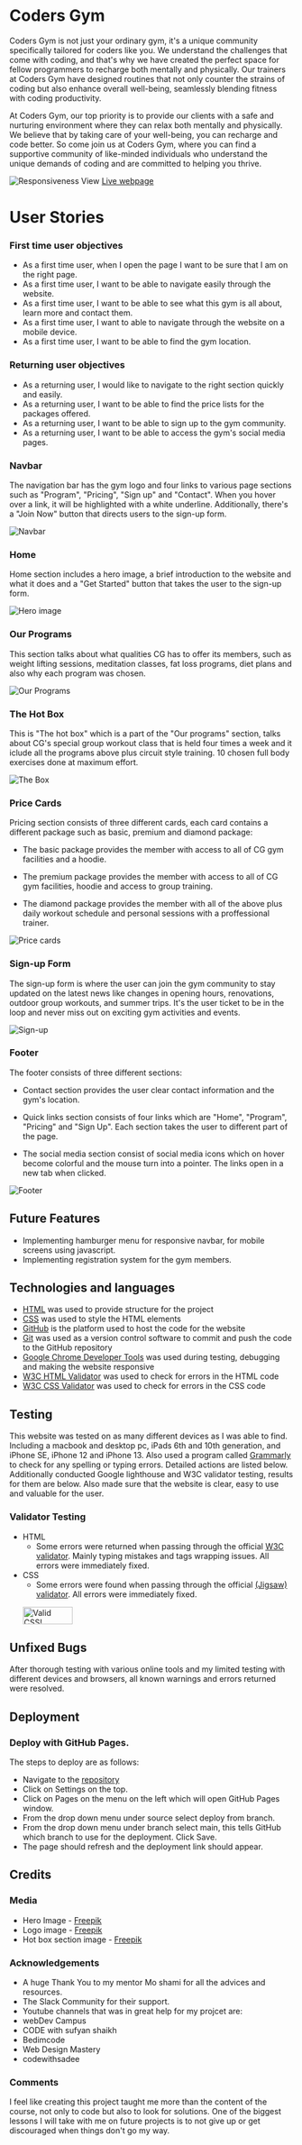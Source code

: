 # Coders Gym

<p>Coders Gym is not just your ordinary gym, it's a unique community specifically tailored for coders like you. We understand the challenges that come with coding, and that's why we have created the perfect space for fellow programmers to recharge both mentally and physically. Our trainers at Coders Gym have designed routines that not only counter the strains of coding but also enhance overall well-being, seamlessly blending fitness with coding productivity.

At Coders Gym, our top priority is to provide our clients with a safe and nurturing environment where they can relax both mentally and physically. We believe that by taking care of your well-being, you can recharge and code better. So come join us at Coders Gym, where you can find a supportive community of like-minded individuals who understand the unique demands of coding and are committed to helping you thrive. </p>

![Responsiveness View](assets/responsiveness-view.png)
[Live webpage](https://raed-nimer.github.io/CI_PP1_CG/)

# User Stories

### First time user objectives 
- As a first time user, when I open the page I want to be sure that I am on the right page. 
- As a first time user, I want to be able to navigate easily through the website. 
- As a first time user, I want to be able to see what this gym is all about, learn more and contact them. 
- As a first time user, I want to able to navigate through the website on a mobile device.
- As a first time user, I want to be able to find the gym location. 

### Returning user objectives
- As a returning user, I would like to navigate to the right section quickly and easily. 
- As a returning user, I want to be able to find the price lists for the packages offered.
- As a returning user, I want to be able to sign up to the gym community.
- As a returning user, I want to be able to access the gym's social media pages. 

### Navbar
<p>The navigation bar has the gym logo and four links to various page sections such as "Program", "Pricing", "Sign up" and "Contact". When you hover over a link, it will be highlighted with a white underline. Additionally, there's a "Join Now" button that directs users to the sign-up form. </p>

![Navbar](assets/navbar-view.png)

### Home
<p>Home section includes a hero image, a brief introduction to the website and what it does and a "Get Started" button that takes the user to the sign-up form. </p>

![Hero image](assets/header-imge-view.png)

### Our Programs
<p>This section talks about what qualities CG has to offer its members, such as weight lifting sessions, meditation classes, fat loss programs, diet plans and also why each program was chosen.</p>

![Our Programs](assets/our-programs-view2.png)

### The Hot Box
<p>This is "The hot box" which is a part of the "Our programs" section, talks about CG's special group workout class that is held four times a week and it iclude all the programs above plus circuit style training. 
10 chosen full body exercises done at maximum effort.</p>

![The Box](assets/hot-box-view.png)


### Price Cards
<p>Pricing section consists of three different cards, each card contains a different package such as basic, premium and diamond package: </p>

- The basic package provides the member with access to all of CG gym facilities and a hoodie.

- The premium package provides the member with access to all of CG gym facilities, hoodie and access to group training. 

- The diamond package provides the member with all of the above plus daily workout schedule and personal sessions with a proffessional trainer. 

![Price cards](assets/price-card-view.png)

### Sign-up Form
<p>The sign-up form is where the user can join the gym community to stay updated on the latest news like changes in opening hours, renovations, outdoor group workouts, and summer trips. It's the user ticket to be in the loop and never miss out on exciting gym activities and events. </p>

![Sign-up](assets/signup-form-view.png)

### Footer
<p>The footer consists of three different sections: </p>

- Contact section provides the user clear contact information and the gym's location. 

- Quick links section consists of four links which are "Home", "Program", "Pricing" and "Sign Up". Each section takes the user to different part of the page. 

- The social media section consist of social media icons which on hover become colorful and the mouse turn into a pointer. The links open in a new tab when clicked.

![Footer](assets/footer-view.png)


## Future Features 
- Implementing hamburger menu for responsive navbar, for mobile screens using javascript. 
- Implementing registration system for the gym members. 


## Technologies and languages 
- [HTML](https://web.dev/learn/html/overview/) was used to provide structure for the project
- [CSS](https://developer.mozilla.org/en-US/docs/Web/CSS) was used to style the HTML elements
- [GitHub](https://github.com/) is the platform used to host the code for the website
- [Git](https://git-scm.com/) was used as a version control software to commit and push the code to the GitHub repository
- [Google Chrome Developer Tools](https://developer.chrome.com/docs/devtools/overview/) was used during testing, debugging and making the website responsive
- [W3C HTML Validator](https://validator.w3.org/) was used to check for errors in the HTML code
- [W3C CSS Validator](https://jigsaw.w3.org/css-validator/) was used to check for errors in the CSS code


## Testing 

This website was tested on as many different devices as I was able to find. Including a macbook and desktop pc, iPads 6th and 10th generation, and iPhone SE, iPhone 12 and iPhone 13. Also used a program called [Grammarly](https://www.grammarly.com/) to check for any spelling or typing errors. Detailed actions are listed below. Additionally conducted Google lighthouse and W3C validator testing, results for them are below.
Also made sure that the website is clear, easy to use and valuable for the user.

### Validator Testing 

- HTML
  - Some errors were returned when passing through the official [W3C validator](https://validator.w3.org/nu/?doc=https%3A%2F%2Fraed-nimer.github.io%2FCI_PP1_CG%2F). Mainly typing mistakes and tags wrapping issues. All errors were immediately fixed. 
- CSS
  - Some errors were found when passing through the official [(Jigsaw) validator](https://jigsaw.w3.org/css-validator/validator?uri=https%3A%2F%2Fraed-nimer.github.io%2FCI_PP1_CG%2F%23home&profile=css3svg&usermedium=all&warning=1&vextwarning=&lang=en). All errors were immediately fixed. 
  <p>
    <a href="https://jigsaw.w3.org/css-validator/check/referer">
        <img style="border:0;width:88px;height:31px"
            src="https://jigsaw.w3.org/css-validator/images/vcss-blue"
            alt="Valid CSS!" />
    </a>
</p>

## Unfixed Bugs

After thorough testing with various online tools and my limited testing with different devices and browsers, all known warnings and errors returned were resolved.


## Deployment

### Deploy with GitHub Pages.

The steps to deploy are as follows:
- Navigate to the [repository](https://github.com/raed-nimer/CI_PP1_CG)
- Click on Settings on the top.
- Click on Pages on the menu on the left which will open GitHub Pages window.
- From the drop down menu under source select deploy from branch.
- From the drop down menu under branch select main, this tells GitHub which branch to use for the deployment. Click Save.
- The page should refresh and the deployment link should appear.

## Credits

 
### Media 
- Hero Image - [Freepik](https://www.freepik.com/free-photo/shirtless-male-bodybuilder-holding-dumbbells_8794728.htm)
- Logo image - [Freepik](https://www.freepik.com/search?format=search&last_filter=query&last_value=gym+logo+black+and+white&query=gym+logo+black+and+white)
- Hot box section image - [Freepik](https://www.freepik.com/free-photo/people-working-out-indoors-together-with-dumbbells_20287182.htm#from_view=detail_alsolike)

### Acknowledgements
- A huge Thank You to my mentor Mo shami for all the advices and resources.
- The Slack Community for their support.
- Youtube channels that was in great help for my projcet are: 
- webDev Campus
- CODE with sufyan shaikh
- Bedimcode
- Web Design Mastery
- codewithsadee 



### Comments
I feel like creating this project taught me more than the content of the course, not only to code but also to look for solutions.
One of the biggest lessons I will take with me on future projects is to not give up or get discouraged when things don't go my way. <br>


[def]: assets/our-programs-view2.png